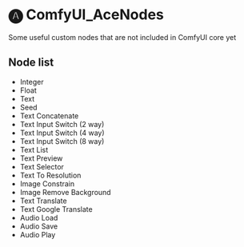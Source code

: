 # 🅐 ComfyUI_AceNodes
Some useful custom nodes that are not included in ComfyUI core yet

## Node list
- Integer
- Float
- Text
- Seed
- Text Concatenate
- Text Input Switch (2 way)
- Text Input Switch (4 way)
- Text Input Switch (8 way)
- Text List
- Text Preview
- Text Selector
- Text To Resolution
- Image Constrain
- Image Remove Background
- Text Translate
- Text Google Translate
- Audio Load
- Audio Save
- Audio Play